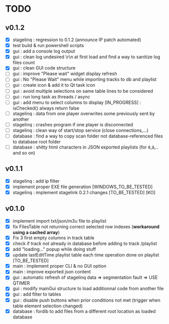 # TODO

## v0.1.2
- [x] stagelinq : regression to 0.1.2 (announce IP patch automated)
- [x] test build & run powershell scripts
- [x] gui : add a console log output
- [x] gui : clean log undesired \r\n at first load and find a way to sanitize log files count
- [x] gui : clean GUI code structure
- [ ] gui : improve "Please wait" widget display refresh
- [ ] gui : No "Please Wait" menu while importing tracks to db and playlist
- [ ] gui : create icon & add it to Qt task icon
- [ ] gui : avoid multiple selections on same table lines to be considered
- [ ] gui : run long task as threads / async 
- [ ] gui : add menu to select columns to display [IN_PROGRESS] : isChecked() always return false
- [ ] stagelinq : data from one player overwrites some previously sent by another
- [ ] stagelinq : crashes program if one player is disconnected
- [ ] stagelinq : clean way of start/stop service (close connections,...)
- [ ] database : find a way to copy scan folder not database-referenced files to database root folder 
- [ ] database : shitty html characters in JSON exported playlists (for é,à,.. and so on)

## v0.1.1
- [x] stagelinq : add ip filter
- [x] implement proper EXE file generation [WINDOWS_TO_BE_TESTED]
- [x] stagelinq : implement stagelink 0.2.1 changes [TO_BE_TESTED] [KO]

## v0.1.0
- [x] implement import txt/json/m3u file to playlist
- [x] fix FilesTable not returning correct selected row indexes (**workaround using a cached array**)
- [x] Fix 3 first empty columns in track table
- [x] check if track not already in database before adding to  track /playlist 
- [x] add "loading..." popup while doing stuff
- [x] update lastEditTime playlist table each time operation done on playlist [TO_BE_TESTED]
- [x] main : implement proper CLI & no GUI option
- [x] main : improve exported json content
- [x] gui : automatic refresh of stagelinq data => segmentation fault => USE QTIMER
- [x] gui : modify mainGui structure to load additionnal code from another file
- [x] gui : add filter to tables
- [x] gui : disable push buttons when prior conditions not met (trigger when table element selection changed)
- [x] database : fordib to add files from a different root location as loaded database